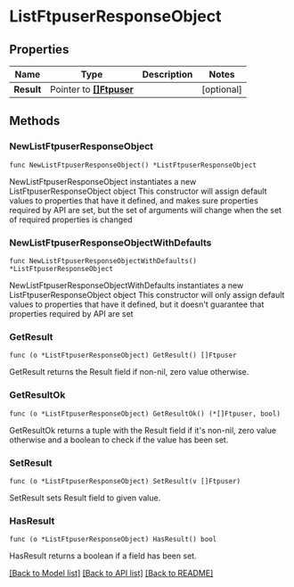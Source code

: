 # ListFtpuserResponseObject

## Properties

Name | Type | Description | Notes
------------ | ------------- | ------------- | -------------
**Result** | Pointer to [**[]Ftpuser**](Ftpuser.md) |  | [optional] 

## Methods

### NewListFtpuserResponseObject

`func NewListFtpuserResponseObject() *ListFtpuserResponseObject`

NewListFtpuserResponseObject instantiates a new ListFtpuserResponseObject object
This constructor will assign default values to properties that have it defined,
and makes sure properties required by API are set, but the set of arguments
will change when the set of required properties is changed

### NewListFtpuserResponseObjectWithDefaults

`func NewListFtpuserResponseObjectWithDefaults() *ListFtpuserResponseObject`

NewListFtpuserResponseObjectWithDefaults instantiates a new ListFtpuserResponseObject object
This constructor will only assign default values to properties that have it defined,
but it doesn't guarantee that properties required by API are set

### GetResult

`func (o *ListFtpuserResponseObject) GetResult() []Ftpuser`

GetResult returns the Result field if non-nil, zero value otherwise.

### GetResultOk

`func (o *ListFtpuserResponseObject) GetResultOk() (*[]Ftpuser, bool)`

GetResultOk returns a tuple with the Result field if it's non-nil, zero value otherwise
and a boolean to check if the value has been set.

### SetResult

`func (o *ListFtpuserResponseObject) SetResult(v []Ftpuser)`

SetResult sets Result field to given value.

### HasResult

`func (o *ListFtpuserResponseObject) HasResult() bool`

HasResult returns a boolean if a field has been set.


[[Back to Model list]](../README.md#documentation-for-models) [[Back to API list]](../README.md#documentation-for-api-endpoints) [[Back to README]](../README.md)


